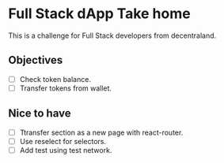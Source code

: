 # Full Stack dApp Take home

This is a challenge for Full Stack developers from decentraland.

## Objectives

- [ ] Check token balance.
- [ ] Transfer tokens from wallet.

## Nice to have

- [ ] Ttransfer section as a new page with react-router.
- [ ] Use reselect for selectors.
- [ ] Add test using test network.

